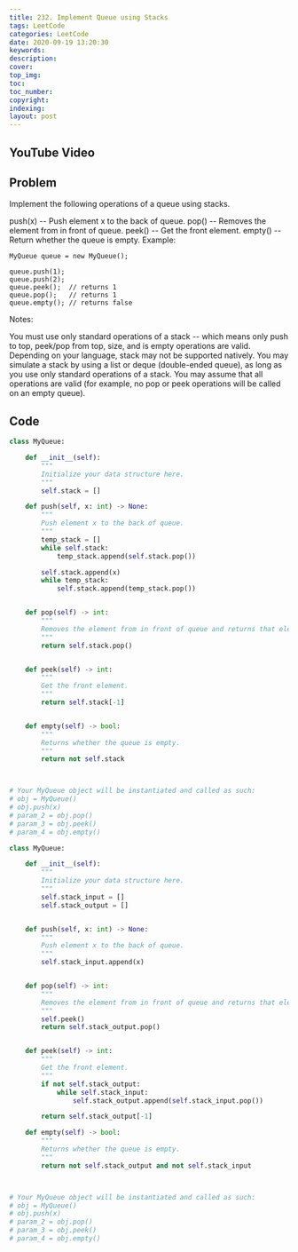 ```yaml
---
title: 232. Implement Queue using Stacks
tags: LeetCode
categories: LeetCode
date: 2020-09-19 13:20:30
keywords:
description:
cover:
top_img:
toc:
toc_number:
copyright:
indexing:
layout: post
---
```


## YouTube Video

## Problem

Implement the following operations of a queue using stacks.

push(x) -- Push element x to the back of queue.
pop() -- Removes the element from in front of queue.
peek() -- Get the front element.
empty() -- Return whether the queue is empty.
Example:

```
MyQueue queue = new MyQueue();

queue.push(1);
queue.push(2);
queue.peek();  // returns 1
queue.pop();   // returns 1
queue.empty(); // returns false
```

Notes:

You must use only standard operations of a stack -- which means only push to top, peek/pop from top, size, and is empty operations are valid.
Depending on your language, stack may not be supported natively. You may simulate a stack by using a list or deque (double-ended queue), as long as you use only standard operations of a stack.
You may assume that all operations are valid (for example, no pop or peek operations will be called on an empty queue).

## Code

```python
class MyQueue:

    def __init__(self):
        """
        Initialize your data structure here.
        """
        self.stack = []

    def push(self, x: int) -> None:
        """
        Push element x to the back of queue.
        """
        temp_stack = []
        while self.stack:
            temp_stack.append(self.stack.pop())

        self.stack.append(x)
        while temp_stack:
            self.stack.append(temp_stack.pop())


    def pop(self) -> int:
        """
        Removes the element from in front of queue and returns that element.
        """
        return self.stack.pop()


    def peek(self) -> int:
        """
        Get the front element.
        """
        return self.stack[-1]


    def empty(self) -> bool:
        """
        Returns whether the queue is empty.
        """
        return not self.stack



# Your MyQueue object will be instantiated and called as such:
# obj = MyQueue()
# obj.push(x)
# param_2 = obj.pop()
# param_3 = obj.peek()
# param_4 = obj.empty()
```

```python
class MyQueue:

    def __init__(self):
        """
        Initialize your data structure here.
        """
        self.stack_input = []
        self.stack_output = []


    def push(self, x: int) -> None:
        """
        Push element x to the back of queue.
        """
        self.stack_input.append(x)


    def pop(self) -> int:
        """
        Removes the element from in front of queue and returns that element.
        """
        self.peek()
        return self.stack_output.pop()


    def peek(self) -> int:
        """
        Get the front element.
        """
        if not self.stack_output:
            while self.stack_input:
                self.stack_output.append(self.stack_input.pop())

        return self.stack_output[-1]

    def empty(self) -> bool:
        """
        Returns whether the queue is empty.
        """
        return not self.stack_output and not self.stack_input



# Your MyQueue object will be instantiated and called as such:
# obj = MyQueue()
# obj.push(x)
# param_2 = obj.pop()
# param_3 = obj.peek()
# param_4 = obj.empty()
```
